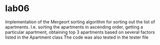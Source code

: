 # lab06
Implementation of the Mergeort sorting algorithm for sorting out the list of apartments. 
I.e. sorting the apartments in ascending order, getting a particular apartment,
obtaining top 3 apartments based on several factors listed in the Apartment class
The code was also tested in the tester file
